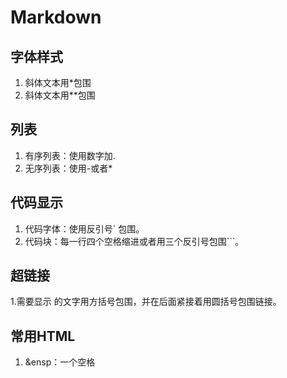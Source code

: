 # Markdown

## 字体样式
1. 斜体文本用*包围
2. 斜体文本用**包围   

## 列表
1. 有序列表：使用数字加.
2. 无序列表：使用-或者*  

## 代码显示
1. 代码字体：使用反引号\` 包围。
2. 代码块：每一行四个空格缩进或者用三个反引号包围\```。  

## 超链接
1.需要显示 的文字用方括号包围，并在后面紧接着用圆括号包围链接。   

## 常用HTML
1. &ensp：一个空格